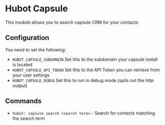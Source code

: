 # Hubot Capsule

This module allows you to search capsule CRM for your contacts

## Configuration

You need to set the following:

 - `HUBOT_CAPSULE_SUBDOMAIN` Set this to the subdomain your capsule install is located
 - `HUBOT_CAPSULE_API_TOKEN` Set this to the API Token you can retrieve from your user settings
 - `HUBOT_CAPSULE_DEBUG` Set this to run in debug mode (spits out the http output)

## Commands

 - `hubot: capsule search <search term>` - Search for contacts matching the search term
